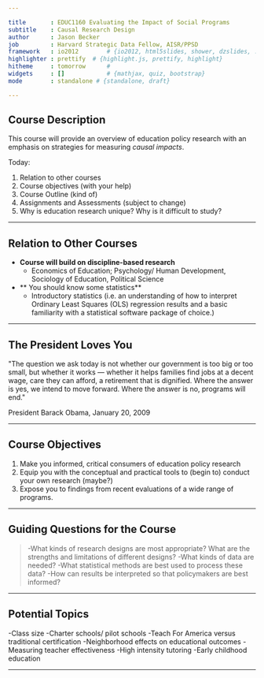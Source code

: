 ```yaml
---

title       : EDUC1160 Evaluating the Impact of Social Programs 
subtitle    : Causal Research Design
author      : Jason Becker
job         : Harvard Strategic Data Fellow, AISR/PPSD
framework   : io2012        # {io2012, html5slides, shower, dzslides, ...}
highlighter : prettify  # {highlight.js, prettify, highlight}
hitheme     : tomorrow      # 
widgets     : []            # {mathjax, quiz, bootstrap}
mode        : standalone # {standalone, draft}

---
```


## Course Description

This course will provide an overview of education policy research with an 
emphasis on strategies for measuring *causal impacts*.

Today:
1. Relation to other courses
2. Course objectives (with your help)
3. Course Outline (kind of)
4. Assignments and Assessments (subject to change)
5. Why is education research unique? Why is it difficult to study?

---

## Relation to Other Courses

- **Course will build on discipline-based research**
	- Economics of Education; Psychology/ Human Development, 
	  Sociology of Education, Political Science
- ** You should know some statistics**
	- Introductory statistics (i.e. an understanding of how to interpret 
		Ordinary Least Squares (OLS) regression results and a basic familiarity with
		a statistical software package of choice.)

---

## The President Loves You

"The question we ask today is not whether our government is too big or too 
small, but whether it works — whether it helps families find jobs at a decent 
wage, care they can afford, a retirement that is dignified. Where the answer is 
yes, we intend to move forward. Where the answer is no, programs will end."

President Barack Obama, January 20, 2009

---

## Course Objectives

1. Make you informed, critical consumers of education policy research
2. Equip you with the conceptual and practical tools to (begin to) conduct your 
own research (maybe?)
3. Expose you to findings from recent evaluations of a wide range of programs.

---

## Guiding Questions for the Course

>-What kinds of research designs are most appropriate? What are the strengths and limitations of different designs?
>-What kinds of data are needed?
>-What statistical methods are best used to process
these data?
>-How can results be interpreted so that policymakers are best informed?

---

## Potential Topics
-Class size
-Charter schools/ pilot schools
-Teach For America versus traditional certification 
-Neighborhood effects on educational outcomes
-Measuring teacher effectiveness
-High intensity tutoring
-Early childhood education

---
